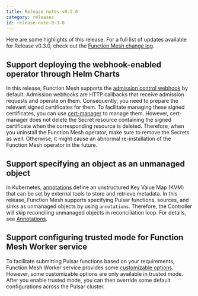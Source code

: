 ```yaml
---
title: Release notes v0.3.0
category: releases
id: release-note-0-3-0
---
```


Here are some highlights of this release. For a full list of updates available for Release v0.3.0, check out the [Function Mesh change log](https://github.com/streamnative/function-mesh/releases/tag/v0.3.0).

## Support deploying the webhook-enabled operator through Helm Charts

In this release, Function Mesh supports the [admission control webhook](https://kubernetes.io/docs/reference/access-authn-authz/extensible-admission-controllers/#what-are-admission-webhooks) by default. Admission webhooks are HTTP callbacks that receive admission requests and operate on them. Consequently, you need to prepare the relevant signed certificates for them. To facilitate managing these signed certificates, you can use [cert-manager](https://cert-manager.io/) to manage them. However, cert-manager does not delete the Secret resource containing the signed certificate when the corresponding resource is deleted. Therefore, when you uninstall the Function Mesh operator, make sure to remove the Secrets as well. Otherwise, it might cause an abnormal re-installation of the Function Mesh operator in the future.

## Support specifying an object as an unmanaged object

In Kubernetes, [annotations](https://kubernetes.io/docs/concepts/overview/working-with-objects/annotations/) define an unstructured Key Value Map (KVM) that can be set by external tools to store and retrieve metadata. In this release, Function Mesh supports specifying Pulsar functions, sources, and sinks as unmanaged objects by using `annotations`. Therefore, the Controller will skip reconciling unmanaged objects in reconciliation loop. For details, see [Annotations](/reference/crd-config/function-crd.md#annotations).

## Support configuring trusted mode for Function Mesh Worker service

To facilitate submitting Pulsar functions based on your requirements, Function Mesh Worker service provides some [customizable options](/reference/function-mesh-worker/customizable-option.md). However, some customizable options are only available in trusted mode. After you enable trusted mode, you can then override some default configurations across the Pulsar cluster.